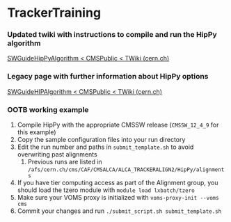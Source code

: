 # TrackerTraining

### Updated twiki with instructions to compile and run the HipPy algorithm
[SWGuideHipPyAlgorithm < CMSPublic < TWiki (cern.ch)](https://twiki.cern.ch/twiki/bin/view/CMSPublic/SWGuideHipPyAlgorithm)

### Legacy page with further information about HipPy options
[SWGuideHIPAlgorithm < CMSPublic < TWiki (cern.ch)](https://twiki.cern.ch/twiki/bin/view/CMSPublic/SWGuideHIPAlgorithm)

### OOTB working example
1. Compile HipPy with the appropriate CMSSW release (`CMSSW_12_4_9` for this example)
2. Copy the sample configuration files into your run directory 
3. Edit the run number and paths in `submit_template.sh` to avoid overwriting past alignments
    1. Previous runs are listed in `/afs/cern.ch/cms/CAF/CMSALCA/ALCA_TRACKERALIGN2/HipPy/alignments` 
5. If you have tier computing access as part of the Alignment group, you should load the tzero module with `module load lxbatch/tzero`
6. Make sure your VOMS proxy is initialized with `voms-proxy-init --voms cms`
7. Commit your changes and run `./submit_script.sh submit_template.sh`
